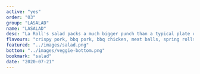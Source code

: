 ```yaml
---
active: "yes"
order: "03"
group: "LASALAD"
name: "LASALAD"
desc: "La Roll's salad packs a much bigger punch than a typical plate of mixed greens."
flavours: "crispy pork, bbq pork, bbq chicken, meat balls, spring rolls, tofu, and more..."
featured: "../images/salad.png"
bottom: "../images/veggie-bottom.png"
bookmark: "salad"
date: "2020-07-21"
---
```

